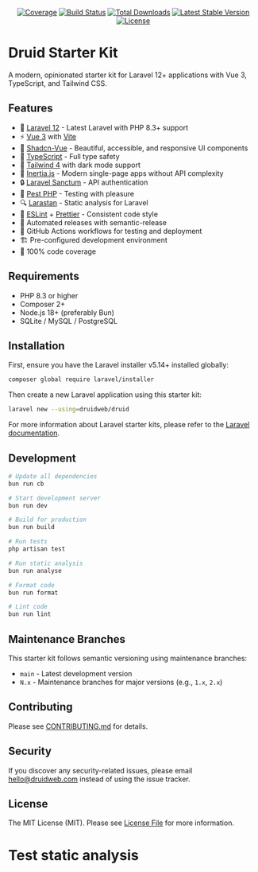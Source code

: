 <p align="center">
<a href="https://github.com/druidweb/druid/blob/main/clover.xml"><img src="https://img.shields.io/badge/dynamic/xml?color=success&label=coverage&query=round%28%2F%2Fcoverage%2Fproject%2Fmetrics%2F%40coveredelements%20div%20%2F%2Fcoverage%2Fproject%2Fmetrics%2F%40elements%20%2A%20100%29&suffix=%25&url=https%3A%2F%2Fraw.githubusercontent.com%2Fdruidweb%2Fdruid%2Fmain%2Fclover.xml" alt="Coverage"></a>
<a href="https://github.com/druidweb/druid/actions"><img src="https://github.com/druidweb/druid/workflows/tests/badge.svg" alt="Build Status"></a>
<a href="https://packagist.org/packages/druidweb/druid"><img src="https://img.shields.io/packagist/dt/druidweb/druid" alt="Total Downloads"></a>
<a href="https://packagist.org/packages/druidweb/druid"><img src="https://img.shields.io/packagist/v/druidweb/druid" alt="Latest Stable Version"></a>
<a href="https://packagist.org/packages/druidweb/druid"><img src="https://img.shields.io/packagist/l/druidweb/druid" alt="License"></a>
</p>

# Druid Starter Kit

A modern, opinionated starter kit for Laravel 12+ applications with Vue 3, TypeScript, and Tailwind CSS.

## Features

- 🚀 [Laravel 12](https://laravel.com) - Latest Laravel with PHP 8.3+ support
- ⚡️ [Vue 3](https://vuejs.org) with [Vite](https://vitejs.dev)
- 🧩 [Shadcn-Vue](https://www.shadcn-vue.com) - Beautiful, accessible, and responsive UI components
- 🔧 [TypeScript](https://www.typescriptlang.org) - Full type safety
- 🎨 [Tailwind 4](https://tailwindcss.com) with dark mode support
- 📱 [Inertia.js](https://inertiajs.com) - Modern single-page apps without API complexity
- 🔒 [Laravel Sanctum](https://laravel.com/docs/sanctum) - API authentication
- 🧪 [Pest PHP](https://pestphp.com) - Testing with pleasure
- 🔍 [Larastan](https://github.com/larastan/larastan) - Static analysis for Laravel
- 📝 [ESLint](https://eslint.org) + [Prettier](https://prettier.io) - Consistent code style
- 🔄 Automated releases with semantic-release
- 👷 GitHub Actions workflows for testing and deployment
- 🏗️ Pre-configured development environment
- 💯 100% code coverage

## Requirements

- PHP 8.3 or higher
- Composer 2+
- Node.js 18+ (preferably Bun)
- SQLite / MySQL / PostgreSQL

## Installation

First, ensure you have the Laravel installer v5.14+ installed globally:

```bash
composer global require laravel/installer
```

Then create a new Laravel application using this starter kit:

```bash
laravel new --using=druidweb/druid
```

For more information about Laravel starter kits, please refer to the [Laravel documentation](https://laravel.com/docs/12.x/starter-kits).

## Development

```bash
# Update all dependencies
bun run cb

# Start development server
bun run dev

# Build for production
bun run build

# Run tests
php artisan test

# Run static analysis
bun run analyse

# Format code
bun run format

# Lint code
bun run lint
```

## Maintenance Branches

This starter kit follows semantic versioning using maintenance branches:

- `main` - Latest development version
- `N.x` - Maintenance branches for major versions (e.g., `1.x`, `2.x`)

## Contributing

Please see [CONTRIBUTING.md](CONTRIBUTING.md) for details.

## Security

If you discover any security-related issues, please email hello@druidweb.com instead of using the issue tracker.

## License

The MIT License (MIT). Please see [License File](LICENSE.md) for more information.
# Test static analysis
